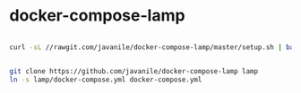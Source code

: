 # docker-compose-lamp

```bash

curl -sL //rawgit.com/javanile/docker-compose-lamp/master/setup.sh | bash -


git clone https://github.com/javanile/docker-compose-lamp lamp
ln -s lamp/docker-compose.yml docker-compose.yml
```
